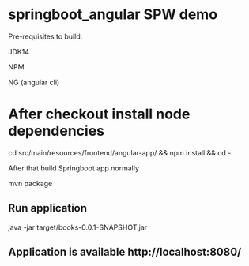 # springboot_angular SPW demo

Pre-requisites to build:

JDK14

NPM

NG (angular cli)

# After checkout install node dependencies

cd src/main/resources/frontend/angular-app/ && npm install && cd -  

After that build Springboot app normally

mvn package

## Run application

java -jar target/books-0.0.1-SNAPSHOT.jar

## Application is available http://localhost:8080/
 